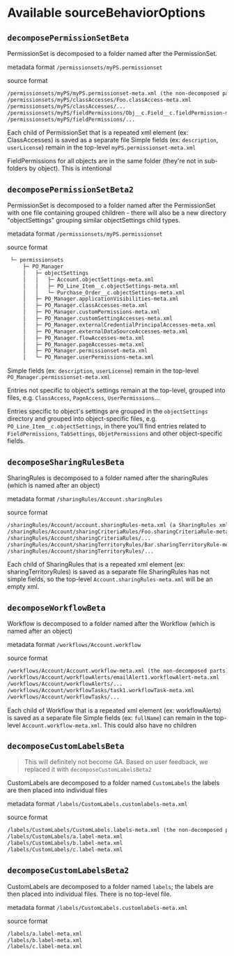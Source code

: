 # Available sourceBehaviorOptions

## `decomposePermissionSetBeta`

PermissionSet is decomposed to a folder named after the PermissionSet.

metadata format
`/permissionsets/myPS.permissionset`

source format

```txt
/permissionsets/myPS/myPS.permissionset-meta.xml (the non-decomposed parts)
/permissionsets/myPS/classAccesses/Foo.classAccess-meta.xml
/permissionsets/myPS/classAccesses/...
/permissionsets/myPS/fieldPermissions/Obj__c.Field__c.fieldPermission-meta.xml
/permissionsets/myPS/fieldPermissions/...
```

Each child of PermissionSet that is a repeated xml element (ex: ClassAccesses) is saved as a separate file
Simple fields (ex: `description`, `userLicense`) remain in the top-level `myPS.permissionset-meta.xml`

FieldPermissions for all objects are in the same folder (they're not in sub-folders by object). This is intentional

## `decomposePermissionSetBeta2`

PermissionSet is decomposed to a folder named after the PermissionSet with one file containing grouped children - there will also be a new directory "objectSettings" grouping similar objectSettings child types.

metadata format
`/permissionsets/myPS.permissionset`

source format

```txt
 └─ permissionsets
     ├─ PO_Manager
     │   ├─ objectSettings
     │   │   ├─ Account.objectSettings-meta.xml
     │   │   ├─ PO_Line_Item__c.objectSettings-meta.xml
     │   │   └─ Purchase_Order__c.objectSettings-meta.xml
     │   ├─ PO_Manager.applicationVisibilities-meta.xml
     │   ├─ PO_Manager.classAccesses-meta.xml
     │   ├─ PO_Manager.customPermissions-meta.xml
     │   ├─ PO_Manager.customSettingAccesses-meta.xml
     │   ├─ PO_Manager.externalCredentialPrincipalAccesses-meta.xml
     │   ├─ PO_Manager.externalDataSourceAccesses-meta.xml
     │   ├─ PO_Manager.flowAccesses-meta.xml
     │   ├─ PO_Manager.pageAccesses-meta.xml
     │   ├─ PO_Manager.permissionset-meta.xml
     │   └─ PO_Manager.userPermissions-meta.xml
```

Simple fields (ex: `description`, `userLicense`) remain in the top-level `PO_Manager.permissionset-meta.xml`

Entries not specific to object's settings remain at the top-level, grouped into files, e.g. `ClassAccess`, `PageAccess`, `UserPermissions`...

Entries specific to object's settings are grouped in the `objectSettings` directory and grouped into object-specific files, e.g. `PO_Line_Item__c.objectSettings`, in there you'll find entries related to `FieldPermissions`, `TabSettings`, `ObjetPermissions` and other object-specific fields.

## `decomposeSharingRulesBeta`

SharingRules is decomposed to a folder named after the sharingRules (which is named after an object)

metadata format
`/sharingRules/Account.sharingRules`

source format

```txt
/sharingRules/Account/account.sharingRules-meta.xml (a SharingRules xml node with no contents)
/sharingRules/Account/sharingCriteriaRules/Foo.sharingCriteriaRule-meta.xml
/sharingRules/Account/sharingCriteriaRules/...
/sharingRules/Account/sharingTerritoryRules/Bar.sharingTerritoryRule-meta.xml
/sharingRules/Account/sharingTerritoryRules/...
```

Each child of SharingRules that is a repeated xml element (ex: sharingTerritoryRules) is saved as a separate file
SharingRules has not simple fields, so the top-level `Account.sharingRules-meta.xml` will be an empty xml.

## `decomposeWorkflowBeta`

Workflow is decomposed to a folder named after the Workflow (which is named after an object)

metadata format
`/workflows/Account.workflow`

source format

```txt
/workflows/Account/Account.workflow-meta.xml (the non-decomposed parts)
/workflows/Account/workflowAlerts/emailAlert1.workflowAlert-meta.xml
/workflows/Account/workflowAlerts/...
/workflows/Account/workflowTasks/task1.workflowTask-meta.xml
/workflows/Account/workflowTasks/...
```

Each child of Workflow that is a repeated xml element (ex: workflowAlerts) is saved as a separate file
Simple fields (ex: `fullName`) can remain in the top-level `Account.workflow-meta.xml`. This could also have no children

## `decomposeCustomLabelsBeta`

> This will definitely not become GA. Based on user feedback, we replaced it with `decomposeCustomLabelsBeta2`

CustomLabels are decomposed to a folder named `CustomLabels` the labels are then placed into individual files

metadata format
`/labels/CustomLabels.customlabels-meta.xml`

source format

```txt
/labels/CustomLabels/CustomLabels.labels-meta.xml (the non-decomposed parts)
/labels/CustomLabels/a.label-meta.xml
/labels/CustomLabels/b.label-meta.xml
/labels/CustomLabels/c.label-meta.xml
```

## `decomposeCustomLabelsBeta2`

CustomLabels are decomposed to a folder named `labels`; the labels are then placed into individual files. There is no top-level file.

metadata format
`/labels/CustomLabels.customlabels-meta.xml`

source format

```txt
/labels/a.label-meta.xml
/labels/b.label-meta.xml
/labels/c.label-meta.xml
```
